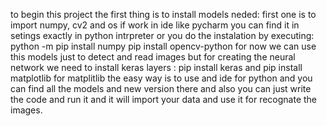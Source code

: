 to begin this project the first thing is to install models neded:
first one is to import numpy, cv2 and os if work in ide like pycharm 
you can find it in setings exactly in python intrpreter or you do the instalation by 
executing:
python -m pip install numpy
pip install opencv-python
for now we can use this models just to detect and read images but for creating the neural network we need to 
install keras layers : pip install keras
and pip install matplotlib for matplitlib 
the easy way is to use and ide for python and you can  find all the models and new version there 
and also you can just write the code and run it and it will import your data and use it for recognate the images.
